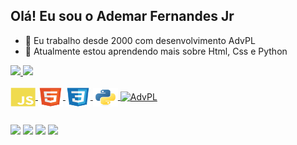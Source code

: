 <!--
**ademarfernandes/ademarfernandes** is a ✨ _special_ ✨ repository because its `README.md` (this file) appears on your GitHub profile.

Here are some ideas to get you started:

- 🔭 I’m currently working on ...
- 🌱 I’m currently learning ...
- 👯 I’m looking to collaborate on ...
- 🤔 I’m looking for help with ...
- 💬 Ask me about ...
- 📫 How to reach me: ...
- 😄 Pronouns: ...
- ⚡ Fun fact: ...
-->
## Olá! Eu sou o Ademar Fernandes Jr
- 🔭 Eu trabalho desde 2000 com desenvolvimento AdvPL
- 🌱 Atualmente estou aprendendo mais sobre Html, Css e Python

<div>
  <a href="https://github.com/ademarfernandes">
  <img height="160em" src="https://github-readme-stats.vercel.app/api?username=ademarfernandes&show_icons=true&theme=merko&include_all_commits=true&count_private=true"/>
  <img height="160em" src="https://github-readme-stats.vercel.app/api/top-langs/?username=ademarfernandes&layout=compact&langs_count=7&theme=merko"/>
</div>
<div style="display: inline_block"><br>
  <img align="center" alt="AMFJ-Js" height="30" width="40" src="https://raw.githubusercontent.com/devicons/devicon/master/icons/javascript/javascript-plain.svg">
  <img align="center" alt="AMFJ-HTML" height="30" width="40" src="https://raw.githubusercontent.com/devicons/devicon/master/icons/html5/html5-original.svg">
  <img align="center" alt="AMFJ-CSS" height="30" width="40" src="https://raw.githubusercontent.com/devicons/devicon/master/icons/css3/css3-original.svg">
  <img align="center" alt="AMFJ-Python" height="30" width="40" src="https://raw.githubusercontent.com/devicons/devicon/master/icons/python/python-original.svg">
  <img align="center" alt="AdvPL" height="30" width="40">
</div>
  
##
 
<div> 
 	<a href="https://www.facebook.com/AdemarMFernandesJr" target="_blank"><img src="https://img.shields.io/badge/-Facebook-%230470E5?style=for-the-badge&logo=facebook&logoColor=white" target="_blank"></a>
  <a href="https://instagram.com/ademarfernandes" target="_blank"><img src="https://img.shields.io/badge/-Instagram-%23E4405F?style=for-the-badge&logo=instagram&logoColor=white" target="_blank"></a>
  <a href="https://www.linkedin.com/in/ademar-fernandes-jr" target="_blank"><img src="https://img.shields.io/badge/-LinkedIn-%230077B5?style=for-the-badge&logo=linkedin&logoColor=white" target="_blank"></a> 
  <a href = "mailto:contato@ademarfernandes.com.br"><img src="https://img.shields.io/badge/-Gmail-%23333?style=for-the-badge&logo=gmail&logoColor=white" target="_blank"></a>
</div>
